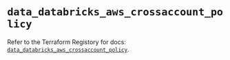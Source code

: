 # `data_databricks_aws_crossaccount_policy`

Refer to the Terraform Registory for docs: [`data_databricks_aws_crossaccount_policy`](https://www.terraform.io/docs/providers/databricks/d/aws_crossaccount_policy).
